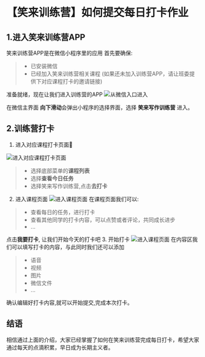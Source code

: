 ﻿
# 【笑来训练营】如何提交每日打卡作业

## 1.进入笑来训练营APP
笑来训练营APP是在微信小程序里的应用
首先要确保:
>- 已安装微信
>- 已经加入笑来训练营相关课程 (如果还未加入训练营APP，请让班委提供下对应课程打卡的邀请链接)

准备就绪，现在让我们进入训练营的APP
![从微信入口进入](https://ipfs.io/ipfs/QmdU7VAisG5iGDdirSV8pjtYHRiwf7F6vh8aah5QqQzaEz?filename=1.jpg)


在微信主界面 **向下滑动**会弹出小程序的选择界面，选择 **笑来写作训练营** 进入。
##  2.训练营打卡

1. 进入对应课程打卡页面

![进入对应课程打卡页面](https://ipfs.io/ipfs/QmfVqotDR9fhQnDoT2yoeNmmEJpiifBjcnrVWDWbLyNPRJ?filename=2.jpg)
>- 选择底部菜单的**课程列表**
>- 选择**查看今日任务**
>- 选择笑来写作训练营,点击**去打卡**
2. 进入课程页面
![进入课程页面](https://ipfs.io/ipfs/QmWBDtC2uyMbWDQUfH8P1z9qsW6bQ3E9gx59em6jASURLp?filename=3.jpg)
在课程页面我们可以:
>- 查看每日的任务，进行打卡
>- 查看其他同学的打卡内容，可以点赞或者评论，共同成长进步
>- ...

点击**我要打卡**, 让我们开始今天的打卡吧
3. 开始打卡
![进入课程页面](https://ipfs.io/ipfs/QmSzte4xPdUcBmAuMtdHKXupTXvjLspjVKSzGqoMVb7e42?filename=4.jpg)
在内容区我们可以填写打卡的内容，与此同时我们还可以添加
>- 语音
>- 视频
>- 图片
>- 微信文件
>- ...

确认编辑好打卡内容,就可以开始提交,完成本次打卡。


## 结语
相信通过上面的介绍，大家已经掌握了如何在笑来训练营完成每日打卡，希望大家通过每天的点滴积累，早日成为长期主义者。
